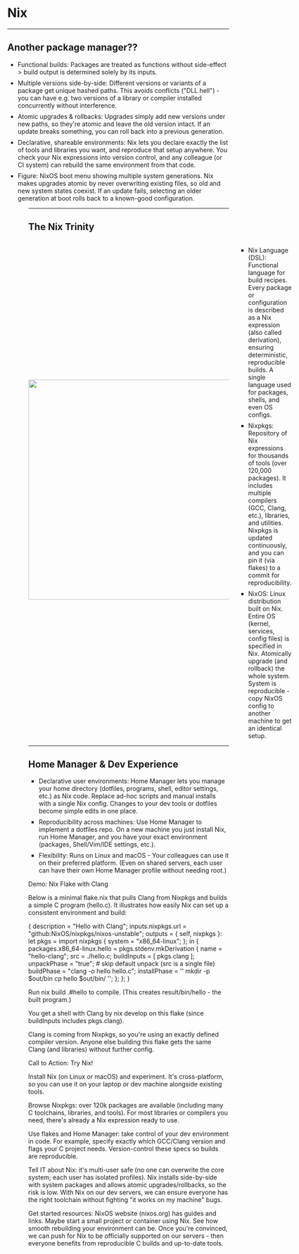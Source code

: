 <style>
  .reveal {
    font-family: "Open Sans", "Helvetica Neue", Arial, sans-serif;
    line-height: 1.4;
    font-size: 24px;
  }

  .reveal .slides {
    width: 1300px !important;
  }

  .reveal h1, .reveal h2, .reveal h3 {
    letter-spacing: 0.5px;
  }

  li:not(:last-child) {
   margin-bottom: 8px;
  }
</style>

# Nix

---

## Another package manager??

<ul>
  <li class="fragment">
    Functional builds: Packages are treated as functions without side-effect > build output is determined solely by its inputs.
  </li>

  <li class="fragment">
  Multiple versions side-by-side: Different versions or variants of a package get unique hashed paths. This avoids conflicts ("DLL hell") - you can have e.g. two versions of a library or compiler installed concurrently without interference.
  </li>

  <li class="fragment">
    Atomic upgrades & rollbacks: Upgrades simply add new versions under new paths, so they're atomic and leave the old version intact. If an update breaks something, you can roll back into a previous generation.
  </li>

  <li class="fragment">
    Declarative, shareable environments: Nix lets you declare exactly the list of tools and libraries you want, and reproduce that setup anywhere. You check your Nix expressions into version control, and any colleague (or CI system) can rebuild the same environment from that code.
  </li>

  <li class="fragment">
    Figure: NixOS boot menu showing multiple system generations. Nix makes upgrades atomic by never overwriting existing files, so old and new system states coexist. If an update fails, selecting an older generation at boot rolls back to a known-good configuration.
  </li>
<ul>

---

## The Nix Trinity

<div style="display: flex; align-items: center;">
  <img src="img/trinity.avif" width="500" style="margin-right: 20px;">
  <ul>
    <li class="fragment">
      Nix Language (DSL): Functional language for build recipes. Every package or configuration is described as a Nix expression (also called derivation), ensuring deterministic, reproducible builds. A single language used for packages, shells, and even OS configs.
    </li>
    <li class="fragment">
      Nixpkgs: Repository of Nix expressions for thousands of tools (over 120,000 packages). It includes multiple compilers (GCC, Clang, etc.), libraries, and utilities. Nixpkgs is updated continuously, and you can pin it (via flakes) to a commit for reproducibility.
    </li>
    <li class="fragment">
      NixOS: Linux distribution built on Nix. Entire OS (kernel, services, config files) is specified in Nix. Atomically upgrade (and rollback) the whole system. System is reproducible - copy NixOS config to another machine to get an identical setup.
    </li>
  </ul>
</div>

---

## Home Manager & Dev Experience
<ul>
  <li class="fragment">
    Declarative user environments: Home Manager lets you manage your home directory (dotfiles, programs, shell, editor settings, etc.) as Nix code. Replace ad-hoc scripts and manual installs with a single Nix config. Changes to your dev tools or dotfiles become simple edits in one place.
  </li>

  <li class="fragment">
    Reproducibility across machines: Use Home Manager to implement a dotfiles repo. On a new machine you just install Nix, run Home Manager, and you have your exact environment (packages, Shell/Vim/IDE settings, etc.).
  </li>

  <li class="fragment">
    Flexibility: Runs on Linux and macOS - Your colleagues can use it on their preferred platform. (Even on shared servers, each user can have their own Home Manager profile without needing root.)
  </li>
</ul>

Demo: Nix Flake with Clang

Below is a minimal flake.nix that pulls Clang from Nixpkgs and builds a simple C program (hello.c). It illustrates how easily Nix can set up a consistent environment and build:

{
 description = "Hello with Clang";
 inputs.nixpkgs.url = "github:NixOS/nixpkgs/nixos-unstable";
 outputs = { self, nixpkgs }:
  let pkgs = import nixpkgs { system = "x86_64-linux"; }; in {
    packages.x86_64-linux.hello = pkgs.stdenv.mkDerivation {
        name = "hello-clang";
        src = ./hello.c;
        buildInputs = [ pkgs.clang ];
        unpackPhase = "true";  # skip default unpack (src is a single file)
        buildPhase = "clang -o hello hello.c";
        installPhase = ''
          mkdir -p $out/bin
          cp hello $out/bin/
        '';
      };
    };
}

Run nix build .#hello to compile.  (This creates result/bin/hello - the built program.)

You get a shell with Clang by nix develop on this flake (since buildInputs includes pkgs.clang).

Clang is coming from Nixpkgs, so you're using an exactly defined compiler version.  Anyone else building this flake gets the same Clang (and libraries) without further config.

Call to Action: Try Nix!

Install Nix (on Linux or macOS) and experiment.  It's cross-platform, so you can use it on your laptop or dev machine alongside existing tools.

Browse Nixpkgs: over 120k packages are available (including many C toolchains, libraries, and tools).  For most libraries or compilers you need, there's already a Nix expression ready to use.

Use flakes and Home Manager: take control of your dev environment in code.  For example, specify exactly which GCC/Clang version and flags your C project needs.  Version-control these specs so builds are reproducible.

Tell IT about Nix: it's multi-user safe (no one can overwrite the core system; each user has isolated profiles).  Nix installs side-by-side with system packages and allows atomic upgrades/rollbacks, so the risk is low.  With Nix on our dev servers, we can ensure everyone has the right toolchain without fighting "it works on my machine" bugs.

Get started resources: NixOS website (nixos.org) has guides and links.  Maybe start a small project or container using Nix.  See how smooth rebuilding your environment can be.  Once you're convinced, we can push for Nix to be officially supported on our servers - then everyone benefits from reproducible C builds and up-to-date tools.

